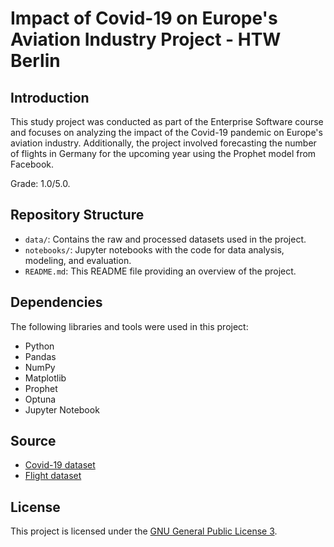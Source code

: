 # Impact of Covid-19 on Europe's Aviation Industry Project - HTW Berlin

## Introduction
This study project was conducted as part of the Enterprise Software course and focuses on analyzing the impact of the Covid-19 pandemic on Europe's aviation industry. Additionally, the project involved forecasting the number of flights in Germany for the upcoming year using the Prophet model from Facebook.

Grade: 1.0/5.0.

## Repository Structure

- `data/`: Contains the raw and processed datasets used in the project.
- `notebooks/`: Jupyter notebooks with the code for data analysis, modeling, and evaluation.
- `README.md`: This README file providing an overview of the project.

## Dependencies

The following libraries and tools were used in this project:

- Python
- Pandas
- NumPy
- Matplotlib
- Prophet
- Optuna
- Jupyter Notebook

## Source
* [Covid-19 dataset](https://ansperformance.eu/reference/dataset/airport-traffic/)
* [Flight dataset](https://ourworldindata.org/covid-vaccinations)

## License
This project is licensed under the [GNU General Public License 3](https://www.gnu.org/licenses/gpl-3.0).

